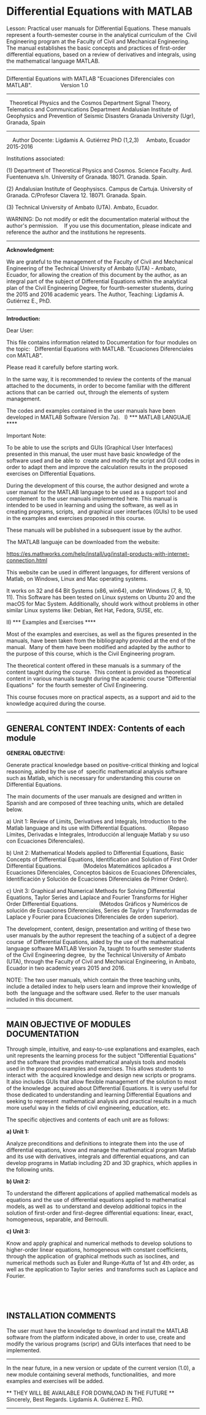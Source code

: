 # Differential Equations with MATLAB

Lesson: Practical user manuals for Differential Equations. These manuals represent a fourth-semester course in the analytical curriculum of the 
Civil Engineering program at the Faculty of Civil and Mechanical Engineering. The manual establishes the basic concepts and practices of first-order 
differential equations, based on a review of derivatives and integrals, using the mathematical language MATLAB.

-------------------------------------------------------------------------------------------------------------------------------------------

Differential Equations with MATLAB
"Ecuaciones Diferenciales con MATLAB".
                  Version 1.0
                  
-------------------------------------------------------------------------------------------------------------------------------------------
 
Theoretical Physics and the Cosmos Department
Signal Theory, Telematics and Communications Department
Andalusian Institute of Geophysics and Prevention of Seismic Disasters
Granada University (Ugr), Granada, Spain
      
-------------------------------------------------------------------------------------------------------------------------------------------

    Author Docente: Ligdamis A. Gutiérrez PhD (1,2,3)
    Ambato, Ecuador 2015-2016

Institutions associated:

(1) Department of Theoretical Physics and Cosmos. Science Faculty. Avd. Fuentenueva s/n. University of Granada. 18071. Granada. Spain.

(2) Andalusian Institute of Geophysiscs. Campus de Cartuja. University of Granada. C/Profesor Clavera 12. 18071. Granada. Spain.

(3) Technical University of Ambato (UTA). Ambato, Ecuador.

WARNING: Do not modify or edit the documentation material without the author's permission.
   If you use this documentation, please indicate and reference the author and the institutions he represents.

  
-------------------------------------------------------------------------------------------------------------------------------------------

**Acknowledgment:**

We are grateful to the management of the Faculty of Civil and Mechanical Engineering of the Technical University of Ambato (UTA) - Ambato, Ecuador, 
for allowing the creation of this document by the author, as an integral part of the subject of Differential Equations within the analytical plan 
of the Civil Engineering Degree, for fourth-semester students, during the 2015 and 2016 academic years.
The Author, Teaching: Ligdamis A. Gutiérrez E., PhD.

-------------------------------------------------------------------------------------------------------------------------------------------

**Introduction:**

Dear User:

This file contains information related to Documentation for four modules on the topic:
 
Differential Equations with MATLAB.
"Ecuaciones Diferenciales con MATLAB".

Please read it carefully before starting work.

In the same way, it is recommended to review the contents of the manual attached to the documents, in order to become familiar with the different actions that can be carried 
out, through the elements of system management.

The codes and examples contained in the user manuals have been developed in MATLAB Software (Version 7a).
 
I) *** MATLAB LANGUAJE ****

Important Note:

To be able to use the scripts and GUIs (Graphical User Interfaces) presented in this manual, the user must have basic knowledge of the software used and be able to 
create and modify the script and GUI codes in order to adapt them and improve the calculation results in the proposed exercises on Differential Equations.

During the development of this course, the author designed and wrote a user manual for the MATLAB language to be used as a support tool and complement 
to the user manuals implemented here. This manual is intended to be used in learning and using the software, as well as in creating programs, scripts, 
and graphical user interfaces (GUIs) to be used in the examples and exercises proposed in this course.

These manuals will be published in a subsequent issue by the author.

The MATLAB languaje can be downloaded from the website:

https://es.mathworks.com/help/install/ug/install-products-with-internet-connection.html

This website can be used in different languages, for different versions of Matlab, on Windows, Linux and Mac operating systems.

It works on 32 and 64 Bit Systems (x86, win64), under Windows (7, 8, 10, 11).
This Software has been tested on Linux systems on Ubuntu 20 and the macOS for Mac System.
Additionally, should work without problems in other similar Linux systems like: Debian, Ret Hat, Fedora, SUSE, etc.


II) *** Examples and Exercises ****

Most of the examples and exercises, as well as the figures presented in the manuals, have been taken from the bibliography provided at the end of the manual. 
Many of them have been modified and adapted by the author to the purpose of this course, which is the Civil Engineering program.

The theoretical content offered in these manuals is a summary of the content taught during the course. 
This content is provided as theoretical content in various manuals taught during the academic course "Differential Equations" 
for the fourth semester of Civil Engineering.

This course focuses more on practical aspects, as a support and aid to the knowledge acquired during the course.

-------------------------------------------------------------------------------------------------------------------------------------------
GENERAL CONTENT INDEX: Contents of each module
-------------------------------------------------------------------------------------------------------------------------------------------

**GENERAL OBJECTIVE:**

Generate practical knowledge based on positive-critical thinking and logical reasoning, aided by the use of 
specific mathematical analysis software such as Matlab, which is necessary for understanding this course on Differential Equations.


The main documents of the user manuals are designed and written in Spanish and are composed of three teaching units, which are detailed below.

a) Unit 1: Review of Limits, Derivatives and Integrals, Introduction to the Matlab language and its use with Differential Equations.
             (Repaso Límites, Derivadas e Integrales, Introducción al lenguaje Matlab y su uso con Ecuaciones Diferenciales).

b) Unit 2: Mathematical Models applied to Differential Equations, Basic Concepts of Differential Equations, Identification and Solution of First Order Differential Equations.
             (Modelos Matemáticos aplicados a Ecuaciones Diferenciales, Conceptos básicos de Ecuaciones Diferenciales, Identificación y Solución de Ecuaciones Diferenciales de Primer Orden).

c) Unit 3: Graphical and Numerical Methods for Solving Differential Equations, Taylor Series and Laplace and Fourier Transforms for Higher Order Differential Equations.
             (Métodos Gráficos y Numéricos de solución de Ecuaciones Diferenciales, Series de Taylor y Transformadas de Laplace y Fourier para Ecuaciones Diferenciales de orden superior).


The development, content, design, presentation and writing of these two user manuals by the author represent the teaching of a subject of a degree course 
of Differential Equations, aided by the use of the mathematical language software MATLAB Version 7a, taught to fourth semester students of the Civil Engineering degree, 
by the Technical University of Ambato (UTA), through the Faculty of Civil and Mechanical Engineering, in Ambato, Ecuador in two academic years 2015 and 2016.

NOTE: The two user manuals, which contain the three teaching units, include a detailed index to help users learn and improve their knowledge of both 
the language and the software used. Refer to the user manuals included in this document.

-------------------------------------------------------------------------------------------------------------------------------------------
MAIN OBJECTIVE OF MODULES DOCUMENTATION
-------------------------------------------------------------------------------------------------------------------------------------------

Through simple, intuitive, and easy-to-use explanations and examples, each unit represents the learning process for the subject "Differential Equations" 
and the software that provides mathematical analysis tools and models used in the proposed examples and exercises. This allows students to interact with 
the acquired knowledge and design new scripts or programs. It also includes GUIs that allow flexible management of the solution to most of the knowledge 
acquired about Differential Equations. It is very useful for those dedicated to understanding and learning Differential Equations and seeking to represent 
mathematical analysis and practical results in a much more useful way in the fields of civil engineering, education, etc.

The specific objectives and contents of each unit are as follows:

**a) Unit 1:**

Analyze preconditions and definitions to integrate them into the use of differential equations, know and manage the mathematical program Matlab and its 
use with derivatives, integrals and differential equations, and can develop programs in Matlab including 2D and 3D graphics, which applies in the following units.

**b) Unit 2:**

To understand the different applications of applied mathematical models as equations and the use of differential equations applied to mathematical models, as well as 
to understand and develop additional topics in the solution of first-order and first-degree differential equations: linear, exact, homogeneous, separable, and Bernoulli.

**c) Unit 3:**

Know and apply graphical and numerical methods to develop solutions to higher-order linear equations, homogeneous with constant coefficients, through the application 
of graphical methods such as isoclines, and numerical methods such as Euler and Runge-Kutta of 1st and 4th order, as well as the application to Taylor series 
and transforms such as Laplace and Fourier.

   
-------------------------------------------------------------------------------------------------------------------------------------------
INSTALLATION COMMENTS
-------------------------------------------------------------------------------------------------------------------------------------------

The user must have the knowledge to download and install the MATLAB software from the platform indicated above, in order to use, create and 
modify the various programs (scripr) and GUIs interfaces that need to be implemented.

-------------------------------------------------------------------------------------------------------------------------------------------

In the near future, in a new version or update of the current version (1.0), a new module containing several methods, functionalities, 
and more examples and exercises will be added.

** THEY WILL BE AVAILABLE FOR DOWNLOAD IN THE FUTURE **
Sincerely, Best Regards. Ligdamis A. Gutiérrez E. PhD.

-------------------------------------------------------------------------------------------------------------------------------------------
